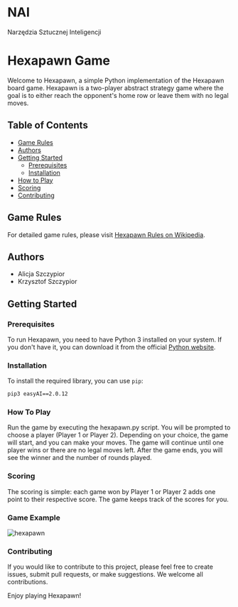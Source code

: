 # NAI
Narzędzia Sztucznej Inteligencji
# Hexapawn Game

Welcome to Hexapawn, a simple Python implementation of the Hexapawn board game. Hexapawn is a two-player abstract strategy game where the goal is to either reach the opponent's home row or leave them with no legal moves.

## Table of Contents

- [Game Rules](#game-rules)
- [Authors](#authors)
- [Getting Started](#getting-started)
  - [Prerequisites](#prerequisites)
  - [Installation](#installation)
- [How to Play](#how-to-play)
- [Scoring](#scoring)
- [Contributing](#contributing)

## Game Rules

For detailed game rules, please visit [Hexapawn Rules on Wikipedia](https://en.wikipedia.org/wiki/Hexapawn#External_links).

## Authors

- Alicja Szczypior
- Krzysztof Szczypior

## Getting Started


### Prerequisites

To run Hexapawn, you need to have Python 3 installed on your system. If you don't have it, you can download it from the official [Python website](https://www.python.org/downloads/).

### Installation

To install the required library, you can use `pip`:

```bash
pip3 easyAI==2.0.12
```
### How To Play

Run the game by executing the hexapawn.py script.
You will be prompted to choose a player (Player 1 or Player 2).
Depending on your choice, the game will start, and you can make your moves.
The game will continue until one player wins or there are no legal moves left.
After the game ends, you will see the winner and the number of rounds played.

### Scoring

The scoring is simple: each game won by Player 1 or Player 2 adds one point to their respective score. The game keeps track of the scores for you.

### Game Example
![hexapawn](https://github.com/s23578-pj/NAI/assets/73029891/1cb073d5-f2f4-44e2-bf18-4a9d796590b2)

### Contributing

If you would like to contribute to this project, please feel free to create issues, submit pull requests, or make suggestions. We welcome all contributions.

Enjoy playing Hexapawn!
